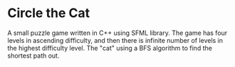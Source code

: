 # Circle the Cat

A small puzzle game written in C++ using SFML library.
The game has four levels in ascending difficulty, and then there is infinite number of levels in the highest difficulty level.
The "cat" using a BFS algorithm to find the shortest path out.
